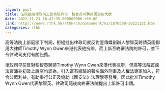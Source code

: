 ```yaml
---
layout: post
title: 法院拒絕律政司上訴終院許可　黎智英可聘英國御用大狀
date: 2022-11-21 16:47:35.000000000 +08:00
link: https://news.rthk.hk/rthk/ch/component/k2/1676550-20221121.htm
categories: rthk
---
```


高等法院上訴庭頒下判詞，拒絕批出律政司就反對壹傳媒創辦人黎智英聘請英國御用大律師Timothy Wynn Owen來港代表他抗辯，而上訴至終審法院的許可，並下令律政司支付有關訟費。

律政司早前反對黎智英聘請Timothy Wynn Owen來港代表抗辯，但高等法院首席法官潘兆初及上訴庭均認為，引入富有經驗的著名海外刑事及人權法專家加入，符合公眾利益，有助秉行公正及協助《國安法》法理學等發展，因此批准Timothy Wynn Owen代表黎智英。律政司隨後向終審法院提出上訴許可申請。
